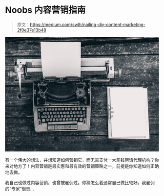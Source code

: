 # Noobs 内容营销指南

> 原文：<https://medium.com/swlh/nailing-diy-content-marketing-2f0e37e13b48>

![](img/7e6cbf4f90a796fb3f1344d7544530b1.png)

有一个伟大的想法，并想知道如何营销它，而无需支付一大笔钱聘请代理机构？你来对地方了！内容营销是最实惠和最有效的营销策略之一，前提是你知道如何正确地去做。

我自己也做过内容营销，也曾被雇佣过。你猜怎么着通常自己做比较好。我雇佣的“专家”很贵…